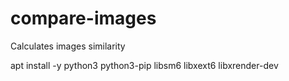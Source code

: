 # compare-images
Calculates images similarity

apt install -y python3 python3-pip libsm6 libxext6 libxrender-dev